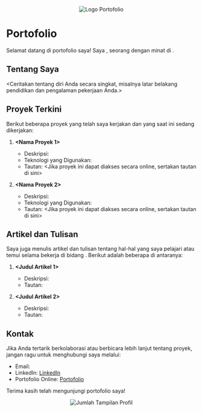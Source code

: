 <!-- Letakkan di bagian atas untuk mengaktifkan warna GitHub -->
<p align="center">
  <img src="<https://www.androidkom.com/2023/07/pp-luffy-gear-5-viral-di-tiktok-berikut.html>" alt="Logo Portofolio">
</p>

# Portofolio <Nama Anda>

Selamat datang di portofolio saya! Saya <Nama Anda>, seorang <Pekerjaan Anda> dengan minat di <Bidang Spesialisasi Anda>.

## Tentang Saya

<Ceritakan tentang diri Anda secara singkat, misalnya latar belakang pendidikan dan pengalaman pekerjaan Anda.>

## Proyek Terkini

Berikut beberapa proyek yang telah saya kerjakan dan yang saat ini sedang dikerjakan:

1. **<Nama Proyek 1>**
   - Deskripsi: <Deskripsi singkat tentang proyek ini>
   - Teknologi yang Digunakan: <Teknologi apa saja yang digunakan>
   - Tautan: <Jika proyek ini dapat diakses secara online, sertakan tautan di sini>

2. **<Nama Proyek 2>**
   - Deskripsi: <Deskripsi singkat tentang proyek ini>
   - Teknologi yang Digunakan: <Teknologi apa saja yang digunakan>
   - Tautan: <Jika proyek ini dapat diakses secara online, sertakan tautan di sini>

## Artikel dan Tulisan

Saya juga menulis artikel dan tulisan tentang hal-hal yang saya pelajari atau temui selama bekerja di bidang <Bidang Spesialisasi Anda>. Berikut adalah beberapa di antaranya:

1. **<Judul Artikel 1>**
   - Deskripsi: <Deskripsi singkat tentang artikel ini>
   - Tautan: <Tautan ke artikel di blog atau platform lainnya>

2. **<Judul Artikel 2>**
   - Deskripsi: <Deskripsi singkat tentang artikel ini>
   - Tautan: <Tautan ke artikel di blog atau platform lainnya>

## Kontak

Jika Anda tertarik berkolaborasi atau berbicara lebih lanjut tentang proyek, jangan ragu untuk menghubungi saya melalui:

- Email: <Alamat email Anda>
- LinkedIn: [LinkedIn](<Tautan ke profil LinkedIn Anda>)
- Portofolio Online: [Portofolio](<Tautan ke situs portofolio online Anda>)

Terima kasih telah mengunjungi portofolio saya!

<!-- Letakkan di bagian bawah untuk menunjukkan jumlah tampilan dan kontributor terakhir -->
<p align="center">
  <img src="https://komarev.com/ghpvc/?username=<NAMA_GITHUB>" alt="Jumlah Tampilan Profil" />
</p>

